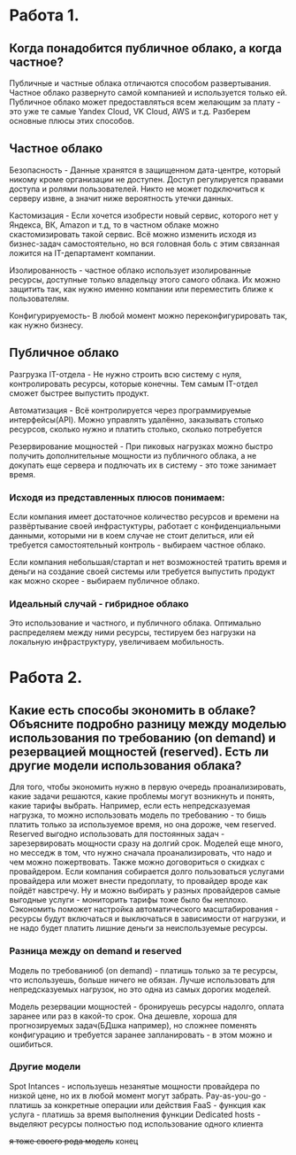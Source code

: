 # Работа 1.
## Когда понадобится публичное облако, а когда частное? 
Публичные и частные облака отличаются способом развертывания. Частное облако развернуто самой компанией и используется только ей. Публичное облако может предоставляться всем желающим за плату - это уже те самые Yandex Cloud, VK Cloud, AWS и т.д. Разберем основные плюсы этих способов.

## Частное облако
Безопасность - Данные хранятся в защищенном дата-центре, который никому кроме организации не доступен. Доступ регулируется правами доступа и ролями пользователей. Никто не может подключиться к серверу извне, а значит ниже вероятность утечки данных.

Кастомизация - Если хочется изобрести новый сервис, которого нет у Яндекса, ВК, Amazon и т.д, то в частном облаке можно скастомизировать такой сервис. Всё можно изменить исходя из бизнес-задач самостоятельно, но вся головная боль с этим связанная ложится на IT-департамент компании.

Изолированность - частное облако использует изолированные ресурсы, доступные только владельцу этого самого облака. Их можно защитить так, как нужно именно компании или переместить ближе к пользователям.

Конфигурируемость- В любой момент можно переконфигурировать так, как нужно бизнесу. 

## Публичное облако
Разгрузка IT-отдела - Не нужно строить всю систему с нуля, контролировать ресурсы, которые конечны. Тем самым IT-отдел сможет быстрее выпустить продукт.

Автоматизация - Всё контролируется через программируемые интерфейсы(API). Можно управлять удалённо, заказывать столько ресурсов, сколько нужно и платить столько, сколько потребуется

Резервирование мощностей - При пиковых нагрузках можно быстро получить дополнительные мощности из публичного облака, а не докупать еще сервера и подлючать их в систему - это тоже занимает время.

### Исходя из представленных плюсов понимаем: 
Если компания имеет достаточное количество ресурсов и времени на развёртывание своей инфрастуктуры, работает с конфиденциальными данными, которыми ни в коем случае не стоит делиться, или ей требуется самостоятельный контроль - выбираем частное облако.

Если компания небольшая/стартап и нет возможностей тратить время и деньги на создание своей системы или требуется выпустить продукт как можно скорее - выбираем публичное облако.

### Идеальный случай - гибридное облако
Это использование и частного, и публичного облака. Оптимально распределяем между ними ресурсы, тестируем без нагрузки на локальную инфраструктуру, увеличиваем мобильность.   

# Работа 2.
## Какие есть способы экономить в облаке? Объясните подробно разницу между моделью использования по требованию (on demand) и резервацией мощностей (reserved). Есть ли другие модели использования облака?
Для того, чтобы экономить нужно в первую очередь проанализировать, какие задачи решаются, какие проблемы могут возникнуть и понять, какие тарифы выбрать. Например, если есть непредсказуемая нагрузка, то можно использовать модель по требованию - то бишь платить только за используемое время, но она дороже, чем reserved. Reserved выгодно использовать для постоянных задач - зарезервировать мощности сразу на долгий срок. Моделей еще много, но месседж в том, что нужно сначала проанализировать, что надо и чем можно пожертвовать.
Также можно договориться о скидках с провайдером. Если компания собирается долго пользоваться услугами провайдера или может внести предоплату, то провайдер вроде как пойдёт навстречу. Ну и можно выбирать у разных провайдеров самые выгодные услуги - мониторить тарифы тоже было бы неплохо.
Сэкономить поможет настройка автоматического масштабирования - ресурсы будут включаться и выключаться в зависимости от нагрузки, и не надо будет платить лишние деньги за неиспользуемые ресурсы.
### Разница между on demand и reserved
Модель по требованиюб (on demand) - платишь только за те ресурсы, что используешь, больше ничего не обязан. Лучше использовать для непредсказуемых нагрузок, но это одна из самых дорогих моделей.

Модель резервации мощностей - бронируешь ресурсы надолго, оплата заранее или раз в какой-то срок. Она дешевле, хороша для прогнозируемых задач(БДшка например), но сложнее поменять конфигурацию и требуется заранее запланировать - в этом можно и ошибиться.

### Другие модели 
Spot Intances - используешь незанятые мощности провайдера по низкой цене, но их в любой момент могут забрать.
Pay-as-you-go - платишь за конкретные операции или действия
FaaS - функция как услуга - платишь за время выполнения функции
Dedicated hosts - выделяют ресурсы полностью под использование одного клиента

~~я тоже своего рода модель~~ 
конец

